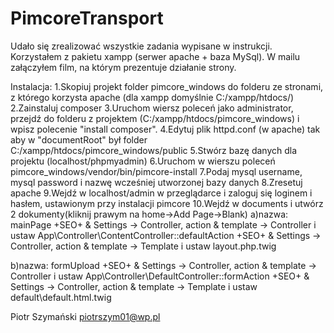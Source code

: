 # PimcoreTransport

Udało się zrealizować wszystkie zadania wypisane w instrukcji.
Korzystałem z pakietu xampp (serwer apache + baza MySql).
W mailu załączyłem film, na którym prezentuje działanie strony.

Instalacja:
1.Skopiuj projekt folder pimcore_windows do folderu ze stronami, z którego korzysta apache (dla xampp domyślnie C:/xampp/htdocs/)
2.Zainstaluj composer
3.Uruchom wiersz poleceń jako administrator, przejdź do folderu z projektem (C:/xampp/htdocs/pimcore_windows) i wpisz polecenie "install composer".
4.Edytuj plik httpd.conf (w apache) tak aby w "documentRoot" był folder C:/xampp/htdocs/pimcore_windows/public
5.Stwórz bazę danych dla projektu (localhost/phpmyadmin)
6.Uruchom w wierszu poleceń pimcore_windows/vendor/bin/pimcore-install
7.Podaj mysql username, mysql password i nazwę wcześniej utworzonej bazy danych
8.Zresetuj apache
9.Wejdź w localhost/admin w przeglądarce i zaloguj się loginem i hasłem, ustawionym przy instalacji pimcore
10.Wejdź w documents i utwórz 2 dokumenty(kliknij prawym na home->Add Page->Blank)
a)nazwa: mainPage
+SEO+ & Settings -> Controller, action & template -> Controller i ustaw App\Controller\ContentController::defaultAction
+SEO+ & Settings -> Controller, action & template -> Template i ustaw layout.php.twig

b)nazwa: formUpload
+SEO+ & Settings -> Controller, action & template -> Controller i ustaw App\Controller\DefaultController::formAction
+SEO+ & Settings -> Controller, action & template -> Template i ustaw default\default.html.twig


Piotr Szymański piotrszym01@wp.pl
